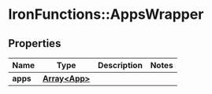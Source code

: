 # IronFunctions::AppsWrapper

## Properties
Name | Type | Description | Notes
------------ | ------------- | ------------- | -------------
**apps** | [**Array&lt;App&gt;**](App.md) |  | 


